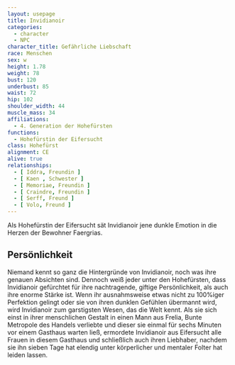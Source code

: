 ```yaml
---
layout: usepage
title: Invidianoir
categories:
  - character
  - NPC
character_title: Gefährliche Liebschaft
race: Menschen
sex: w
height: 1.78
weight: 78
bust: 120
underbust: 85
waist: 72
hip: 102
shoulder_width: 44
muscle_mass: 34
affiliations:
  - 4. Generation der Hohefürsten
functions:
  - Hohefürstin der Eifersucht
class: Hohefürst
alignment: CE
alive: true
relationships:
  - [ Iddra, Freundin ]
  - [ Kaen , Schwester ]
  - [ Memoriae, Freundin ]
  - [ Craindre, Freundin ]
  - [ Serff, Freund ]
  - [ Volo, Freund ]
---
```


Als Hohefürstin der Eifersucht sät Invidianoir jene dunkle Emotion in die Herzen der Bewohner Faergrias.

<!--more-->

## Persönlichkeit

Niemand kennt so ganz die Hintergründe von Invidianoir, noch was ihre genauen Absichten sind. Dennoch weiß jeder unter
den Hohefürsten, dass Invidianoir gefürchtet für ihre nachtragende, giftige Persönlichkeit, als auch ihre enorme Stärke
ist. Wenn ihr ausnahmsweise etwas nicht zu 100%iger Perfektion gelingt oder sie von ihren dunklen Gefühlen übermannt
wird, wird Invidianoir zum garstigsten Wesen, das die Welt kennt. Als sie sich einst in ihrer menschlichen Gestalt in
einen Mann aus Frelia, Bunte Metropole des Handels verliebte und dieser sie einmal für sechs Minuten vor einem Gasthaus
warten ließ, ermordete Invidianoir aus Eifersucht alle Frauen in diesem Gasthaus und schließlich auch ihren Liebhaber,
nachdem sie ihn sieben Tage hat elendig unter körperlicher und mentaler Folter hat leiden lassen.